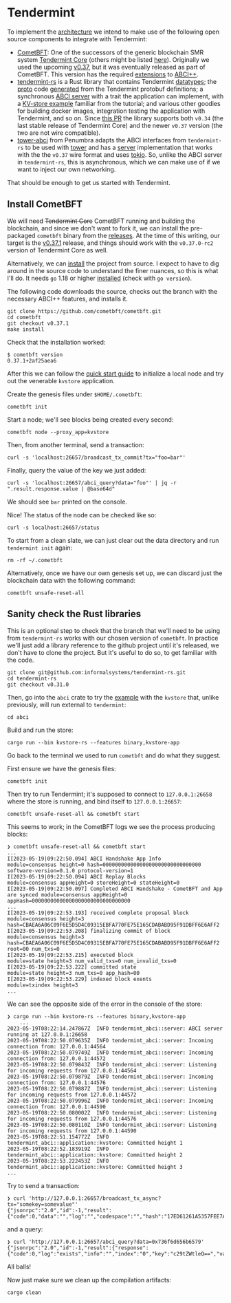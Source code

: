 # Tendermint

To implement the [architecture](./architecture.md) we intend to make use of the following open source components to integrate with Tendermint:

* [CometBFT](https://github.com/cometbft/cometbft): One of the successors of the generic blockchain SMR system [Tendermint Core](https://github.com/tendermint/tendermint) (others might be listed [here](https://github.com/tendermint/ecosystem)). Originally we used the upcoming [v0.37](https://github.com/tendermint/tendermint/tree/v0.37.0-rc2), but it was eventually released as part of CometBFT. This version has the required [extensions](./architecture.md#abci) to [ABCI++](https://github.com/cometbft/cometbft/tree/v0.37.1/spec/abci).
* [tendermint-rs](https://github.com/informalsystems/tendermint-rs/) is a Rust library that contains Tendermint [datatypes](https://github.com/informalsystems/tendermint-rs/tree/main/tendermint); the [proto](https://github.com/informalsystems/tendermint-rs/tree/main/proto) code [generated](https://github.com/informalsystems/tendermint-rs/tree/main/tools/proto-compiler) from the Tendermint protobuf definitions; a synchronous [ABCI server](https://github.com/informalsystems/tendermint-rs/tree/main/abci) with a trait the application can implement, with a [KV-store example](https://github.com/informalsystems/tendermint-rs/blob/main/abci/src/application/kvstore/main.rs) familiar from the tutorial; and various other goodies for building docker images, integration testing the application with Tendermint, and so on. Since [this PR](https://github.com/informalsystems/tendermint-rs/pull/1193) the library supports both `v0.34` (the last stable release of Tendermint Core) and the newer `v0.37` version (the two are not wire compatible).
* [tower-abci](https://github.com/penumbra-zone/tower-abci) from Penumbra adapts the ABCI interfaces from `tendermint-rs` to be used with [tower](https://crates.io/crates/tower) and has a [server](https://github.com/penumbra-zone/tower-abci/blob/v0.7.0/src/v037/server.rs) implementation that works with the the `v0.37` wire format and uses [tokio](https://crates.io/crates/tokio). So, unlike the ABCI server in `tendermint-rs`, this is asynchronous, which we can make use of if we want to inject our own networking.

That should be enough to get us started with Tendermint.


## Install CometBFT

We will need ~~Tendermint Core~~ CometBFT running and building the blockchain, and since we don't want to fork it, we can install the pre-packaged `cometbft` binary from the [releases](https://github.com/cometbft/cometbft/releases). At the time of this writing, our target is the [v0.37.1](https://github.com/cometbft/cometbft/releases/tag/v0.37.1) release, and things should work with the `v0.37.0-rc2` version of Tendermint Core as well.

Alternatively, we can [install](https://github.com/cometbft/cometbft/blob/main/docs/guides/install.md) the project from source. I expect to have to dig around in the source code to understand the finer nuances, so this is what I'll do. It needs `go` 1.18 or higher [installed](https://go.dev/doc/install) (check with `go version`).

The following code downloads the source, checks out the branch with the necessary ABCI++ features, and installs it.
```shell
git clone https://github.com/cometbft/cometbft.git
cd cometbft
git checkout v0.37.1
make install
```

Check that the installation worked:

```console
$ cometbft version
0.37.1+2af25aea6
```

After this we can follow the [quick start guide](https://github.com/cometbft/cometbft/blob/main/docs/guides/quick-start.md#initialization) to initialize a local node and try out the venerable `kvstore` application.

Create the genesis files under `$HOME/.cometbft`:

```shell
cometbft init
```

Start a node; we'll see blocks being created every second:

```shell
cometbft node --proxy_app=kvstore
```

Then, from another terminal, send a transaction:

```shell
curl -s 'localhost:26657/broadcast_tx_commit?tx="foo=bar"'
```

Finally, query the value of the key we just added:

```shell
curl -s 'localhost:26657/abci_query?data="foo"' | jq -r ".result.response.value | @base64d"
```

We should see `bar` printed on the console.

Nice! The status of the node can be checked like so:

```shell
curl -s localhost:26657/status
```

To start from a clean slate, we can just clear out the data directory and run `tendermint init` again:

```shell
rm -rf ~/.cometbft
```

Alternatively, once we have our own genesis set up, we can discard just the blockchain data with the following command:

```shell
cometbft unsafe-reset-all
```

## Sanity check the Rust libraries

This is an optional step to check that the branch that we'll need to be using from `tendermint-rs` works with our chosen version of `cometbft`. In practice we'll just add a library reference to the github project until it's released, we don't have to clone the project. But it's useful to do so, to get familiar with the code.

```shell
git clone git@github.com:informalsystems/tendermint-rs.git
cd tendermint-rs
git checkout v0.31.0
```

Then, go into the `abci` crate to try the [example](https://github.com/informalsystems/tendermint-rs/tree/main/abci#examples) with the `kvstore` that, unlike previously, will run external to `tendermint`:

```shell
cd abci
```

Build and run the store:

```shell
cargo run --bin kvstore-rs --features binary,kvstore-app
```

Go back to the terminal we used to run `cometbft` and do what they suggest.

First ensure we have the genesis files:

```shell
cometbft init
```

Then try to run Tendermint; it's supposed to connect to `127.0.0.1:26658` where the store is running, and bind itself to `127.0.0.1:26657`:

```shell
cometbft unsafe-reset-all && cometbft start
```

This seems to work; in the CometBFT logs we see the process producing blocks:

```console
❯ cometbft unsafe-reset-all && cometbft start
...
I[2023-05-19|09:22:50.094] ABCI Handshake App Info                      module=consensus height=0 hash=00000000000000000000000000000000 software-version=0.1.0 protocol-version=1
I[2023-05-19|09:22:50.094] ABCI Replay Blocks                           module=consensus appHeight=0 storeHeight=0 stateHeight=0
I[2023-05-19|09:22:50.097] Completed ABCI Handshake - CometBFT and App are synced module=consensus appHeight=0 appHash=00000000000000000000000000000000
...
I[2023-05-19|09:22:53.193] received complete proposal block             module=consensus height=3 hash=CBAEA6A06C09F6E5D5D4C09315EBFA770FE75E165CDABABD95F91DBFF6E6AFF2
I[2023-05-19|09:22:53.208] finalizing commit of block                   module=consensus height=3 hash=CBAEA6A06C09F6E5D5D4C09315EBFA770FE75E165CDABABD95F91DBFF6E6AFF2 root=00 num_txs=0
I[2023-05-19|09:22:53.215] executed block                               module=state height=3 num_valid_txs=0 num_invalid_txs=0
I[2023-05-19|09:22:53.222] committed state                              module=state height=3 num_txs=0 app_hash=00
I[2023-05-19|09:22:53.229] indexed block exents                         module=txindex height=3
...
```

We can see the opposite side of the error in the console of the store:

```console
❯ cargo run --bin kvstore-rs --features binary,kvstore-app
    ...
2023-05-19T08:22:14.247867Z  INFO tendermint_abci::server: ABCI server running at 127.0.0.1:26658
2023-05-19T08:22:50.079635Z  INFO tendermint_abci::server: Incoming connection from: 127.0.0.1:44564
2023-05-19T08:22:50.079749Z  INFO tendermint_abci::server: Incoming connection from: 127.0.0.1:44572
2023-05-19T08:22:50.079843Z  INFO tendermint_abci::server: Listening for incoming requests from 127.0.0.1:44564
2023-05-19T08:22:50.079879Z  INFO tendermint_abci::server: Incoming connection from: 127.0.0.1:44576
2023-05-19T08:22:50.079887Z  INFO tendermint_abci::server: Listening for incoming requests from 127.0.0.1:44572
2023-05-19T08:22:50.079996Z  INFO tendermint_abci::server: Incoming connection from: 127.0.0.1:44590
2023-05-19T08:22:50.080002Z  INFO tendermint_abci::server: Listening for incoming requests from 127.0.0.1:44576
2023-05-19T08:22:50.080110Z  INFO tendermint_abci::server: Listening for incoming requests from 127.0.0.1:44590
2023-05-19T08:22:51.154772Z  INFO tendermint_abci::application::kvstore: Committed height 1
2023-05-19T08:22:52.183919Z  INFO tendermint_abci::application::kvstore: Committed height 2
2023-05-19T08:22:53.222453Z  INFO tendermint_abci::application::kvstore: Committed height 3
...
```

Try to send a transaction:

```console
❯ curl 'http://127.0.0.1:26657/broadcast_tx_async?tx="somekey=somevalue"'
{"jsonrpc":"2.0","id":-1,"result":{"code":0,"data":"","log":"","codespace":"","hash":"17ED61261A5357FEE7ACDE4FAB154882A346E479AC236CFB2F22A2E8870A9C3D"}}
```

and a query:

```console
❯ curl 'http://127.0.0.1:26657/abci_query?data=0x736f6d656b6579'
{"jsonrpc":"2.0","id":-1,"result":{"response":{"code":0,"log":"exists","info":"","index":"0","key":"c29tZWtleQ==","value":"c29tZXZhbHVl","proofOps":null,"height":"300","codespace":""}}}
```

All balls!

Now just make sure we clean up the compilation artifacts:

```shell
cargo clean
```
